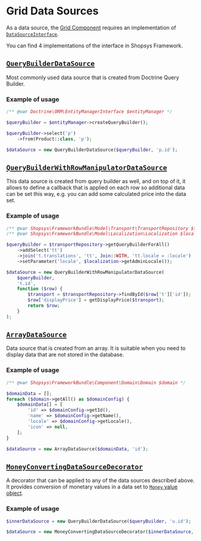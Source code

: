 # Grid Data Sources

As a data source, the [Grid Component](./grid.md) requires an implementation of [`DataSourceInterface`](/packages/framework/src/Component/Grid/DataSourceInterface.php).

You can find 4 implementations of the interface in Shopsys Framework.

## [`QueryBuilderDataSource`](/packages/framework/src/Component/Grid/QueryBuilderDataSource.php)
Most commonly used data source that is created from Doctrine Query Builder.
### Example of usage
```php
/** @var Doctrine\ORM\EntityManagerInterface $entityManager */

$queryBuilder = $entityManager->createQueryBuilder();

$queryBuilder->select('p')
    ->from(Product::class, 'p');

$dataSource = new QueryBuilderDataSource($queryBuilder, 'p.id');
```

## [`QueryBuilderWithRowManipulatorDataSource`](/packages/framework/src/Component/Grid/QueryBuilderWithRowManipulatorDataSource.php)
This data source is created from query builder as well, and on top of it, it allows to define a callback that is applied on each row so additional data can be set this way,
e.g. you can add some calculated price into the data set.
### Example of usage
```php
/** @var Shopsys\FrameworkBundle\Model\Transport\TransportRepository $transportRepository */
/** @var Shopsys\FrameworkBundle\Model\Localization\Localization $localization */

$queryBuilder = $transportRepository->getQueryBuilderForAll()
    ->addSelect('tt')
    ->join('t.translations', 'tt', Join::WITH, 'tt.locale = :locale')
    ->setParameter('locale', $localization->getAdminLocale());

$dataSource = new QueryBuilderWithRowManipulatorDataSource(
    $queryBuilder,
    't.id',
    function ($row) {
        $transport = $transportRepository->findById($row['t']['id']);
        $row['displayPrice'] = getDisplayPrice($transport);
        return $row;
    }
);
```

## [`ArrayDataSource`](/packages/framework/src/Component/Grid/ArrayDataSource.php)
Data source that is created from an array. It is suitable when you need to display data that are not stored in the database.
### Example of usage
```php
/** @var Shopsys\FrameworkBundle\Component\Domain\Domain $domain */

$domainData = [];
foreach ($domain->getAll() as $domainConfig) {
    $domainData[] = [
        'id' => $domainConfig->getId(),
        'name' => $domainConfig->getName(),
        'locale' => $domainConfig->getLocale(),
        'icon' => null,
    ];
}

$dataSource = new ArrayDataSource($domainData, 'id');
```
## [`MoneyConvertingDataSourceDecorator`](/packages/framework/src/Component/Grid/MoneyConvertingDataSourceDecorator.php)
A decorator that can be applied to any of the data sources described above. It provides conversion of monetary values in a data set to [`Money` value object](../model/how-to-work-with-money.md#money-class).

### Example of usage
```php
$innerDataSource = new QueryBuilderDataSource($queryBuilder, 'u.id');

$dataSource = new MoneyConvertingDataSourceDecorator($innerDataSource, ['ordersSumPrice']);
```
